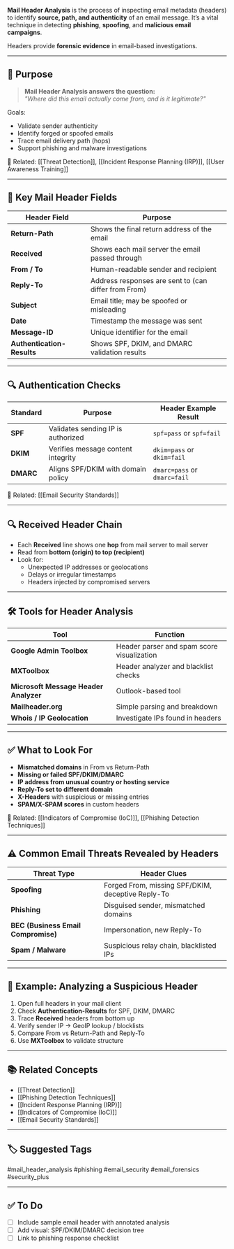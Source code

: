 **Mail Header Analysis** is the process of inspecting email metadata (headers) to identify **source, path, and authenticity** of an email message. It’s a vital technique in detecting **phishing**, **spoofing**, and **malicious email campaigns**.

Headers provide **forensic evidence** in email-based investigations.

---

## 🎯 Purpose

> **Mail Header Analysis answers the question:**  
> _"Where did this email actually come from, and is it legitimate?"_

Goals:
- Validate sender authenticity
- Identify forged or spoofed emails
- Trace email delivery path (hops)
- Support phishing and malware investigations

📎 Related: [[Threat Detection]], [[Incident Response Planning (IRP)]], [[User Awareness Training]]

---

## 🧱 Key Mail Header Fields

| Header Field         | Purpose                                                |
|----------------------|--------------------------------------------------------|
| **Return-Path**       | Shows the final return address of the email           |
| **Received**          | Shows each mail server the email passed through       |
| **From / To**         | Human-readable sender and recipient                   |
| **Reply-To**          | Address responses are sent to (can differ from From)  |
| **Subject**           | Email title; may be spoofed or misleading             |
| **Date**              | Timestamp the message was sent                        |
| **Message-ID**        | Unique identifier for the email                       |
| **Authentication-Results** | Shows SPF, DKIM, and DMARC validation results |

---

## 🔍 Authentication Checks

| Standard | Purpose                            | Header Example Result                  |
|----------|------------------------------------|----------------------------------------|
| **SPF**  | Validates sending IP is authorized | `spf=pass` or `spf=fail`               |
| **DKIM** | Verifies message content integrity | `dkim=pass` or `dkim=fail`             |
| **DMARC**| Aligns SPF/DKIM with domain policy | `dmarc=pass` or `dmarc=fail`           |

📎 Related: [[Email Security Standards]]

---

## 🔍 Received Header Chain

- Each **Received** line shows one **hop** from mail server to mail server
- Read from **bottom (origin) to top (recipient)**
- Look for:
  - Unexpected IP addresses or geolocations
  - Delays or irregular timestamps
  - Headers injected by compromised servers

---

## 🛠 Tools for Header Analysis

| Tool                     | Function                                           |
|--------------------------|----------------------------------------------------|
| **Google Admin Toolbox** | Header parser and spam score visualization        |
| **MXToolbox**            | Header analyzer and blacklist checks              |
| **Microsoft Message Header Analyzer** | Outlook-based tool                     |
| **Mailheader.org**       | Simple parsing and breakdown                      |
| **Whois / IP Geolocation** | Investigate IPs found in headers                |

---

## ✅ What to Look For

- **Mismatched domains** in From vs Return-Path
- **Missing or failed SPF/DKIM/DMARC**
- **IP address from unusual country or hosting service**
- **Reply-To set to different domain**
- **X-Headers** with suspicious or missing entries
- **SPAM/X-SPAM scores** in custom headers

📎 Related: [[Indicators of Compromise (IoC)]], [[Phishing Detection Techniques]]

---

## ⚠️ Common Email Threats Revealed by Headers

| Threat Type            | Header Clues                                          |
|------------------------|-------------------------------------------------------|
| **Spoofing**            | Forged From, missing SPF/DKIM, deceptive Reply-To    |
| **Phishing**            | Disguised sender, mismatched domains                 |
| **BEC (Business Email Compromise)** | Impersonation, new Reply-To            |
| **Spam / Malware**      | Suspicious relay chain, blacklisted IPs              |

---

## 🧪 Example: Analyzing a Suspicious Header

1. Open full headers in your mail client
2. Check **Authentication-Results** for SPF, DKIM, DMARC
3. Trace **Received** headers from bottom up
4. Verify sender IP → GeoIP lookup / blocklists
5. Compare From vs Return-Path and Reply-To
6. Use **MXToolbox** to validate structure

---

## 📚 Related Concepts

- [[Threat Detection]]
- [[Phishing Detection Techniques]]
- [[Incident Response Planning (IRP)]]
- [[Indicators of Compromise (IoC)]]
- [[Email Security Standards]]

---

## 🏷 Suggested Tags

#mail_header_analysis #phishing #email_security #email_forensics #security_plus

---

## ✅ To Do

- [ ] Include sample email header with annotated analysis
- [ ] Add visual: SPF/DKIM/DMARC decision tree
- [ ] Link to phishing response checklist
